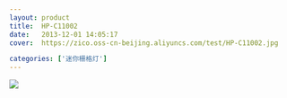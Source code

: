 ```yaml
---
layout: product
title:  HP-C11002
date:   2013-12-01 14:05:17
cover:	https://zico.oss-cn-beijing.aliyuncs.com/test/HP-C11002.jpg

categories: ['迷你栅格灯']
---
```


![](https://zico.oss-cn-beijing.aliyuncs.com/test/m8c9p.png)